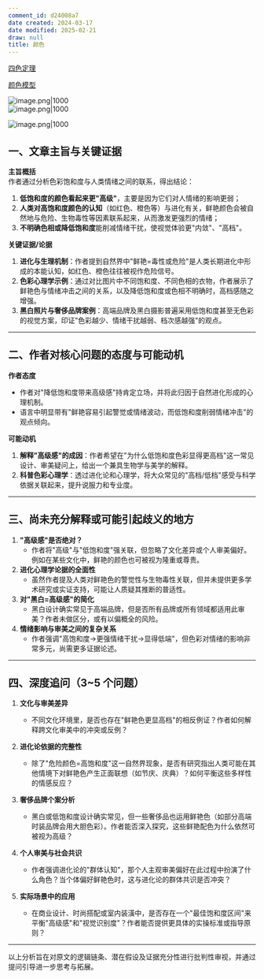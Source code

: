 ```yaml
---
comment_id: d24008a7
date created: 2024-03-17
date modified: 2025-02-21
draw: null
title: 颜色
---
```

[四色定理](四色定理.md)

[颜色模型](颜色模型.md)

![image.png|1000](https://imagehosting4picgo.oss-cn-beijing.aliyuncs.com/imagehosting/20240317005304.png)  
![image.png|1000](https://imagehosting4picgo.oss-cn-beijing.aliyuncs.com/imagehosting/20240317011324.png)

![image.png|1000](https://imagehosting4picgo.oss-cn-beijing.aliyuncs.com/imagehosting/20240118162111.png)

## 一、文章主旨与关键证据

**主旨概括**  
作者通过分析色彩饱和度与人类情绪之间的联系，得出结论：

1. **低饱和度的颜色看起来更"高级"**，主要是因为它们对人情绪的影响更弱；
2. **人类对高饱和度颜色的认知**（如红色、橙色等）与进化有关，鲜艳颜色会被自然地与危险、生物毒性等因素联系起来，从而激发更强烈的情绪；
3. **不明确色相或降低饱和度**能削减情绪干扰，使视觉体验更"内敛"、"高档"。

**关键证据/论据**

1. **进化与生理机制**：作者提到自然界中"鲜艳=毒性或危险"是人类长期进化中形成的本能认知，如红色、橙色往往被视作危险信号。
2. **色彩心理学示例**：通过对比图片中不同饱和度、不同色相的衣物，作者展示了鲜艳色与情绪冲击之间的关系，以及降低饱和度或色相不明确时，高档感随之增强。
3. **黑白照片与奢侈品牌案例**：高端品牌及黑白摄影普遍采用低饱和度甚至无色彩的视觉方案，印证"色彩越少、情绪干扰越弱、档次感越强"的观点。

---

## 二、作者对核心问题的态度与可能动机

**作者态度**

- 作者对"降低饱和度带来高级感"持肯定立场，并将此归因于自然进化形成的心理机制。
- 语言中明显带有"鲜艳容易引起警觉或情绪波动，而低饱和度削弱情绪冲击"的观点倾向。

**可能动机**

1. **解释"高级感"的成因**：作者希望在"为什么低饱和度色彩显得更高档"这一常见设计、审美疑问上，给出一个兼具生物学与美学的解释。
2. **科普色彩心理学**：透过进化论和心理学，将大众常见的"高档/低档"感受与科学依据关联起来，提升说服力和专业度。

---

## 三、尚未充分解释或可能引起歧义的地方

1. **"高级感"是否绝对？**
    - 作者将"高级"与"低饱和度"强关联，但忽略了文化差异或个人审美偏好。例如在某些文化中，鲜艳的颜色也可被视为隆重或尊贵。
2. **进化心理学论据的全面性**
    - 虽然作者提及人类对鲜艳色的警觉性与生物毒性关联，但并未提供更多学术研究或实证支持，可能让人质疑其推断的普适性。
3. **对"黑白=高级感"的简化**
    - 黑白设计确实常见于高端品牌，但是否所有品牌或所有领域都适用此审美？作者未做区分，或有以偏概全的风险。
4. **情绪影响与审美之间的复杂关系**
    - 作者强调"高饱和度→更强情绪干扰→显得低端"，但色彩对情绪的影响非常多元，尚需更多证据论述。

---

## 四、深度追问（3~5 个问题）

1. **文化与审美差异**
    
    - 不同文化环境里，是否也存在"鲜艳色更显高档"的相反例证？作者如何解释跨文化审美中的冲突或反例？
2. **进化论依据的完整性**
    
    - 除了"危险颜色=高饱和度"这一自然界现象，是否有研究指出人类可能在其他情境下对鲜艳色产生正面联想（如节庆、庆典）？如何平衡这些多样性的情感反应？
3. **奢侈品牌个案分析**
    
    - 黑白或低饱和度设计确实常见，但一些奢侈品也运用鲜艳色（如部分高端时装品牌会用大胆色彩）。作者能否深入探究，这些鲜艳配色为什么依然可被视为高级？
4. **个人审美与社会共识**
    
    - 作者强调进化论的"群体认知"，那个人主观审美偏好在此过程中扮演了什么角色？当个体偏好鲜艳色时，这与进化论的群体共识是否冲突？
5. **实际场景中的应用**
    
    - 在商业设计、时尚搭配或室内装潢中，是否存在一个"最佳饱和度区间"来平衡"高级感"和"视觉识别度"？作者能否提供更具体的实操标准或指导原则？

---

以上分析旨在对原文的逻辑链条、潜在假设及证据充分性进行批判性审视，并通过提问引导进一步思考与拓展。
